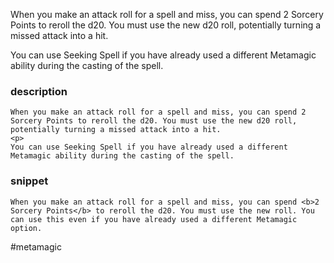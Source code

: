 When you make an attack roll for a spell and miss, you can spend 2 Sorcery Points to reroll the d20. You must use the new d20 roll, potentially turning a missed attack into a hit.

You can use Seeking Spell if you have already used a different Metamagic ability during the casting of the spell.
### description
```
When you make an attack roll for a spell and miss, you can spend 2 Sorcery Points to reroll the d20. You must use the new d20 roll, potentially turning a missed attack into a hit.
<p>
You can use Seeking Spell if you have already used a different Metamagic ability during the casting of the spell.
```

### snippet
```
When you make an attack roll for a spell and miss, you can spend <b>2 Sorcery Points</b> to reroll the d20. You must use the new roll. You can use this even if you have already used a different Metamagic option.
```

#metamagic
